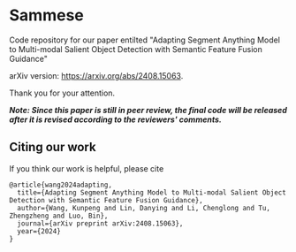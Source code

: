 # Sammese
Code repository for our paper entilted "Adapting Segment Anything Model to Multi-modal Salient Object Detection with Semantic Feature Fusion Guidance"

arXiv version: https://arxiv.org/abs/2408.15063.

Thank you for your attention.

***Note: Since this paper is still in peer review, the final code will be released after it is revised according to the reviewers' comments.***

## Citing our work

If you think our work is helpful, please cite

```
@article{wang2024adapting,
  title={Adapting Segment Anything Model to Multi-modal Salient Object Detection with Semantic Feature Fusion Guidance},
  author={Wang, Kunpeng and Lin, Danying and Li, Chenglong and Tu, Zhengzheng and Luo, Bin},
  journal={arXiv preprint arXiv:2408.15063},
  year={2024}
}
```
